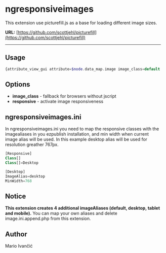 ngresponsiveimages
==========================

This extension use picturefill.js as a base for loading different image sizes.

**URL:** [https://github.com/scottjehl/picturefill](https://github.com/scottjehl/picturefill)

- - -

## Usage ##

```php
{attribute_view_gui attribute=$node.data_map.image image_class=default responsive}
```

## Options ##

* __image_class__ - fallback for browsers without jscript
* __responsive__ - activate image responsiveness


## ngresponsiveimages.ini ##
In ngresponsiveimages.ini you need to map the responsive classes with the imagealiases in you ezpublish installation, and min width when current image alias will be used. In this example desktop alias will be used for resolution greather 767px.

```php
[Responsive]
Class[]
Class[]=Desktop

[Desktop]
ImageAlias=desktop
MinWidth=768
```

## Notice ##
__This extension creates 4 additional imageAliases (default, desktop, tablet and mobile).__
You can map your own aliases and delete image.ini.append.php from this extension.

## Author ##

Mario Ivančić
